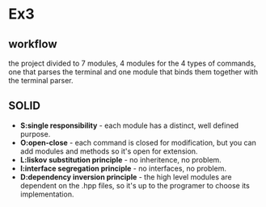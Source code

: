 # Ex3
## workflow
the project divided to 7 modules, 4 modules for the 4 types of commands, one that parses the terminal and 
one module that binds them together with the terminal parser.

## SOLID
* **S:single responsibility** - each module has a distinct, well defined purpose. 
* **O:open-close** - each command is closed for modification, but you can add modules and methods so it's open for extension.
* **L:liskov substitution principle** - no inheritence, no problem.
* **I:interface segregation principle** - no interfaces, no problem.
* **D:dependency inversion principle** - the high level modules are dependent on the .hpp files, so it's up to the programer to choose its implementation.
